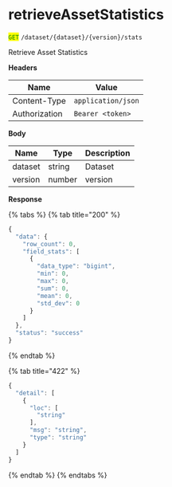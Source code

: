 # retrieveAssetStatistics

<mark style="color:green;">`GET`</mark> `/dataset/{dataset}/{version}/stats`

Retrieve Asset Statistics

**Headers**

| Name          | Value              |
| ------------- | ------------------ |
| Content-Type  | `application/json` |
| Authorization | `Bearer <token>`   |

**Body**

| Name    | Type   | Description |
| ------- | ------ | ----------- |
| dataset | string | Dataset     |
| version | number | version     |

**Response**

{% tabs %}
{% tab title="200" %}
```javascript
{
  "data": {
    "row_count": 0,
    "field_stats": [
      {
        "data_type": "bigint",
        "min": 0,
        "max": 0,
        "sum": 0,
        "mean": 0,
        "std_dev": 0
      }
    ]
  },
  "status": "success"
}
```
{% endtab %}

{% tab title="422" %}
```javascript
{
  "detail": [
    {
      "loc": [
        "string"
      ],
      "msg": "string",
      "type": "string"
    }
  ]
}
```
{% endtab %}
{% endtabs %}
